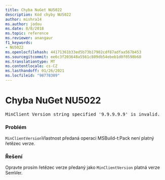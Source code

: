 ```yaml
---
title: Chyba NuGet NU5022
description: Kód chyby NU5022
author: mishra14
ms.author: jodou
ms.date: 8/8/2018
ms.topic: reference
ms.reviewer: anangaur
f1_keywords:
- NU5022
ms.openlocfilehash: 44171361b33ed5b73b17902cdf87adfaa567b453
ms.sourcegitcommit: ee6c3f203648a5561c809db54ebeb1d0f0598b68
ms.translationtype: MT
ms.contentlocale: cs-CZ
ms.lasthandoff: 01/26/2021
ms.locfileid: "98778309"
---
```

# <a name="nuget-error-nu5022"></a>Chyba NuGet NU5022
<pre>MinClient Version string specified '9.9.9.9.9' is invalid.</pre>

### <a name="issue"></a>Problém

`MinClientVersion`Vlastnost předaná operaci MSBuild-t:Pack není platný řetězec verze.


### <a name="solution"></a>Řešení

Opravte prosím řetězec verze předaný jako `MinClientVersion` platná verze SemVer.

